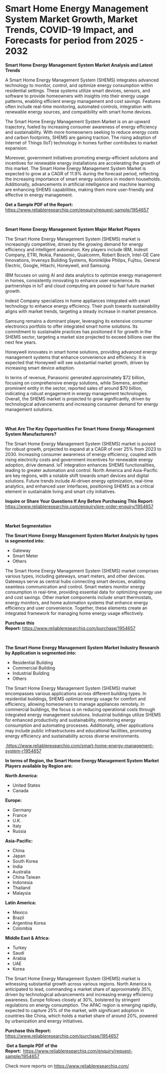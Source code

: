 <p><h1>Smart Home Energy Management System Market Growth, Market Trends, COVID-19 Impact, and Forecasts for period from 2025 - 2032</h1></p><p><strong>Smart Home Energy Management System Market Analysis and Latest Trends</strong></p>
<p><p>A Smart Home Energy Management System (SHEMS) integrates advanced technology to monitor, control, and optimize energy consumption within residential settings. These systems utilize smart devices, sensors, and software to provide homeowners with insights into their energy usage patterns, enabling efficient energy management and cost savings. Features often include real-time monitoring, automated controls, integration with renewable energy sources, and compatibility with smart home devices.</p><p>The Smart Home Energy Management System Market is on an upward trajectory, fueled by increasing consumer awareness of energy efficiency and sustainability. With more homeowners seeking to reduce energy costs and carbon footprints, SHEMS are gaining traction. The rising adoption of Internet of Things (IoT) technology in homes further contributes to market expansion. </p><p>Moreover, government initiatives promoting energy-efficient solutions and incentives for renewable energy installations are accelerating the growth of this market. The Smart Home Energy Management System Market is expected to grow at a CAGR of 11.9% during the forecast period, reflecting the increasing importance of smart energy solutions in modern households. Additionally, advancements in artificial intelligence and machine learning are enhancing SHEMS capabilities, making them more user-friendly and effective in energy management.</p></p>
<p><strong>Get a Sample PDF of the Report:&nbsp;</strong> <a href="https://www.reliableresearchiq.com/enquiry/request-sample/1954657?utm_campaign=2282&utm_medium=2&utm_source=Github&utm_content=ia&utm_term=07042025&utm_id=smart-home-energy-management-system">https://www.reliableresearchiq.com/enquiry/request-sample/1954657</a></p>
<p>&nbsp;</p>
<p><strong>Smart Home Energy Management System Major Market Players</strong></p>
<p><p>The Smart Home Energy Management System (SHEMS) market is increasingly competitive, driven by the growing demand for energy efficiency and intelligent automation. Key players include IBM, Indesit Company, ETRI, Nokia, Panasonic, Qualcomm, Robert Bosch, Intel-GE Care Innovations, Invensys Building Systems, Koninklijke Philips, Fujitsu, General Electric, Google, Hitachi, Honeywell, and Samsung.</p><p>IBM focuses on using AI and data analytics to optimize energy management in homes, consistently innovating to enhance user experience. Its partnerships in IoT and cloud computing are poised to fuel future market growth.</p><p>Indesit Company specializes in home appliances integrated with smart technology to enhance energy efficiency. Their push towards sustainability aligns with market trends, targeting a steady increase in market presence.</p><p>Samsung remains a dominant player, leveraging its extensive consumer electronics portfolio to offer integrated smart home solutions. Its commitment to sustainable practices has positioned it for growth in the SHEMS sector, targeting a market size projected to exceed billions over the next few years.</p><p>Honeywell innovates in smart home solutions, providing advanced energy management systems that enhance convenience and efficiency. It is expected that Honeywell will see substantial market growth, driven by increasing smart device adoption.</p><p>In terms of revenue, Panasonic generated approximately $72 billion, focusing on comprehensive energy solutions, while Siemens, another prominent entity in the sector, reported sales of around $70 billion, indicating a robust engagement in energy management technologies. Overall, the SHEMS market is projected to grow significantly, driven by technological advancements and increasing consumer demand for energy management solutions.</p></p>
<p>&nbsp;</p>
<p><strong>What Are The Key Opportunities For Smart Home Energy Management System Manufacturers?</strong></p>
<p><p>The Smart Home Energy Management System (SHEMS) market is poised for robust growth, projected to expand at a CAGR of over 25% from 2023 to 2030. Increasing consumer awareness of energy efficiency, coupled with rising electricity costs and government incentives for renewable energy adoption, drive demand. IoT integration enhances SHEMS functionalities, leading to greater automation and control. North America and Asia-Pacific are key regions, with a notable shift towards smart devices and digital solutions. Future trends include AI-driven energy optimization, real-time analytics, and enhanced user interfaces, positioning SHEMS as a critical element in sustainable living and smart city initiatives.</p></p>
<p><strong>Inquire or Share Your Questions If Any Before Purchasing This Report:</strong> <a href="https://www.reliableresearchiq.com/enquiry/pre-order-enquiry/1954657?utm_campaign=2282&utm_medium=2&utm_source=Github&utm_content=ia&utm_term=07042025&utm_id=smart-home-energy-management-system">https://www.reliableresearchiq.com/enquiry/pre-order-enquiry/1954657</a></p>
<p>&nbsp;</p>
<p><strong>Market Segmentation</strong></p>
<p><strong>The Smart Home Energy Management System Market Analysis by types is segmented into:</strong></p>
<p><ul><li>Gateway</li><li>Smart Meter</li><li>Others</li></ul></p>
<p><p>The Smart Home Energy Management System (SHEMS) market comprises various types, including gateways, smart meters, and other devices. Gateways serve as central hubs connecting smart devices, enabling seamless communication and control. Smart meters monitor energy consumption in real-time, providing essential data for optimizing energy use and cost savings. Other market components include smart thermostats, energy monitors, and home automation systems that enhance energy efficiency and user convenience. Together, these elements create an integrated framework for managing home energy usage effectively.</p></p>
<p><strong>Purchase this Report:&nbsp;</strong><a href="https://www.reliableresearchiq.com/purchase/1954657?utm_campaign=2282&utm_medium=2&utm_source=Github&utm_content=ia&utm_term=07042025&utm_id=smart-home-energy-management-system">https://www.reliableresearchiq.com/purchase/1954657</a></p>
<p>&nbsp;</p>
<p><strong>The Smart Home Energy Management System Market Industry Research by Application is segmented into:</strong></p>
<p><ul><li>Residential Building</li><li>Commercial Building</li><li>Industrial Building</li><li>Others</li></ul></p>
<p><p>The Smart Home Energy Management System (SHEMS) market encompasses various applications across different building types. In residential buildings, SHEMS optimize energy usage for comfort and efficiency, allowing homeowners to manage appliances remotely. In commercial buildings, the focus is on reducing operational costs through integrated energy management solutions. Industrial buildings utilize SHEMS for enhanced productivity and sustainability, monitoring energy consumption and automating processes. Additionally, other applications may include public infrastructures and educational facilities, promoting energy efficiency and sustainability across diverse environments.</p></p>
<p><a href="https://www.reliableresearchiq.com/smart-home-energy-management-system-r1954657?utm_campaign=2282&utm_medium=2&utm_source=Github&utm_content=ia&utm_term=07042025&utm_id=smart-home-energy-management-system">&nbsp;https://www.reliableresearchiq.com/smart-home-energy-management-system-r1954657</a></p>
<p><strong>In terms of Region, the Smart Home Energy Management System Market Players available by Region are:</strong></p>
<p>
    <p> <strong> North America: </strong>
        <ul>
            <li>United States</li>
            <li>Canada</li>
        </ul>
        </p> 
    <p> <strong> Europe: </strong>
        <ul>
            <li>Germany</li>
            <li>France</li>
            <li>U.K.</li>
            <li>Italy</li>
            <li>Russia</li>
        </ul>
        </p> 
    <p> <strong> Asia-Pacific: </strong>
        <ul>
            <li>China</li>
            <li>Japan</li>
            <li>South Korea</li>
            <li>India</li>
            <li>Australia</li>
            <li>China Taiwan</li>
            <li>Indonesia</li>
            <li>Thailand</li>
            <li>Malaysia</li>
        </ul>
        </p> 
    <p> <strong> Latin America: </strong>
        <ul>
            <li>Mexico</li>
            <li>Brazil</li>
            <li>Argentina Korea</li>
            <li>Colombia</li>
        </ul>
        </p> 
    <p> <strong> Middle East & Africa: </strong>
        <ul>
            <li>Turkey</li>
            <li>Saudi</li>
            <li>Arabia</li>
            <li>UAE</li>
            <li>Korea</li>
        </ul>
    </p>
    </p>
<p><p>The Smart Home Energy Management System (SHEMS) market is witnessing substantial growth across various regions. North America is anticipated to lead, commanding a market share of approximately 35%, driven by technological advancements and increasing energy efficiency awareness. Europe follows closely at 30%, bolstered by stringent regulations on energy consumption. The APAC region is emerging rapidly, expected to capture 25% of the market, with significant adoption in countries like China, which holds a market share of around 20%, powered by urbanization and energy initiatives.</p></p>
<p><strong>Purchase this Report: </strong><a href="https://www.reliableresearchiq.com/purchase/1954657?utm_campaign=2282&utm_medium=2&utm_source=Github&utm_content=ia&utm_term=07042025&utm_id=smart-home-energy-management-system">https://www.reliableresearchiq.com/purchase/1954657</a></p>
<p>&nbsp;<strong>Get a Sample PDF of the Report:&nbsp;&nbsp;</strong><a href="https://www.reliableresearchiq.com/enquiry/request-sample/1954657?utm_campaign=2282&utm_medium=2&utm_source=Github&utm_content=ia&utm_term=07042025&utm_id=smart-home-energy-management-system">https://www.reliableresearchiq.com/enquiry/request-sample/1954657</a></p>
<p><strong></strong></p>
<p>Check more reports on <a href="https://www.reliableresearchiq.com/?utm_campaign=2282&utm_medium=2&utm_source=Github&utm_content=ia&utm_term=07042025&utm_id=smart-home-energy-management-system">https://www.reliableresearchiq.com/</a></p>